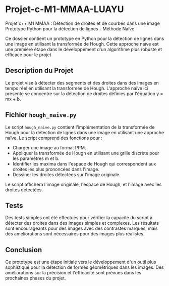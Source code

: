 # Projet-c-M1-MMAA-LUAYU
Projet c++ M1 MMAA : Détection de droites et de courbes dans une image
 Prototype Python pour la détection de lignes - Méthode Naïve

Ce dossier contient un prototype en Python pour la détection de lignes dans une image en utilisant la transformée de Hough. Cette approche naïve est une première étape dans le développement d'un algorithme plus robuste et efficace pour le projet 
## Description du Projet

Le projet vise à détecter des segments et des droites dans des images en temps réel en utilisant la transformée de Hough. L'approche naïve ici présente se concentre sur la détection de droites définies par l'équation y = mx + b.

## Fichier `hough_naive.py`

Le script `hough_naive.py` contient l'implémentation de la transformée de Hough pour la détection de lignes dans une image en utilisant une approche naïve. Le script comprend des fonctions pour :
- Charger une image au format PPM.
- Appliquer la transformée de Hough en utilisant une grille discrète pour les paramètres m et b.
- Identifier les maxima dans l'espace de Hough qui correspondent aux droites les plus prononcées dans l'image.
- Dessiner les droites détectées sur l'image originale.


Le script affichera l'image originale, l'espace de Hough, et l'image avec les droites détectées.

## Tests

Des tests simples ont été effectués pour vérifier la capacité du script à détecter des droites dans des images simples et complexes. Les résultats sont encourageants pour des images avec des contrastes marqués, mais des améliorations sont nécessaires pour des images plus réalistes.

## Conclusion

Ce prototype est une étape initiale vers le développement d'un outil plus sophistiqué pour la détection de formes géométriques dans les images. Des améliorations sur la précision et l'efficacité sont prévues dans les prochaines phases du projet.

